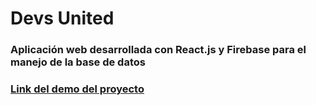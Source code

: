 # Devs United 
### Aplicación web desarrollada con React.js y Firebase para el manejo de la base de datos
### [Link del demo del proyecto](blank:#devs-united-social-media.netlify.app) 

